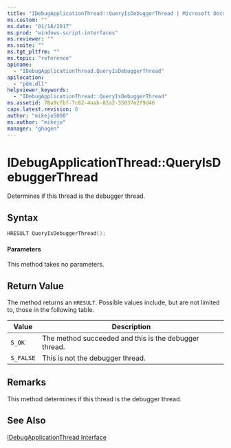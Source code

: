 ```yaml
---
title: "IDebugApplicationThread::QueryIsDebuggerThread | Microsoft Docs"
ms.custom: ""
ms.date: "01/18/2017"
ms.prod: "windows-script-interfaces"
ms.reviewer: ""
ms.suite: ""
ms.tgt_pltfrm: ""
ms.topic: "reference"
apiname: 
  - "IDebugApplicationThread.QueryIsDebuggerThread"
apilocation: 
  - "pdm.dll"
helpviewer_keywords: 
  - "IDebugApplicationThread::QueryIsDebuggerThread"
ms.assetid: 78a9cfbf-7c62-4aab-82a2-35037e2f9d46
caps.latest.revision: 8
author: "mikejo5000"
ms.author: "mikejo"
manager: "ghogen"
---
```

# IDebugApplicationThread::QueryIsDebuggerThread
Determines if this thread is the debugger thread.  
  
## Syntax  
  
```cpp
HRESULT QueryIsDebuggerThread();  
```  
  
#### Parameters  
 This method takes no parameters.  
  
## Return Value  
 The method returns an `HRESULT`. Possible values include, but are not limited to, those in the following table.  
  
|Value|Description|  
|-----------|-----------------|  
|`S_OK`|The method succeeded and this is the debugger thread.|  
|`S_FALSE`|This is not the debugger thread.|  
  
## Remarks  
 This method determines if this thread is the debugger thread.  
  
## See Also  
 [IDebugApplicationThread Interface](../../winscript/reference/idebugapplicationthread-interface.md)